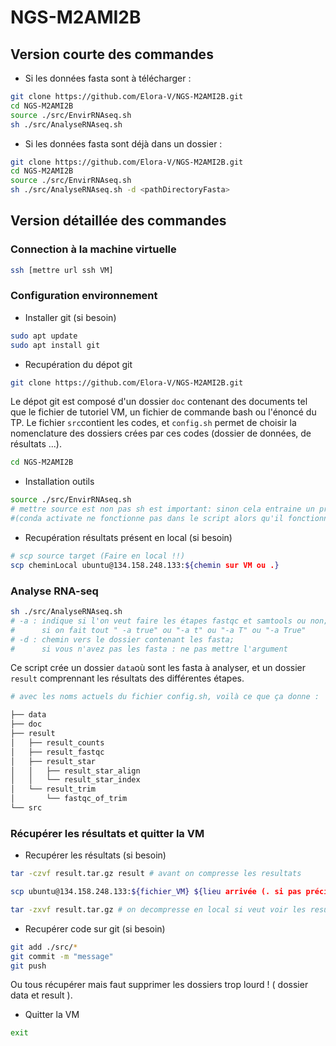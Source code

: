 # NGS-M2AMI2B

<h2> Version courte des commandes </h2>

- Si les données fasta sont à télécharger :

```bash
git clone https://github.com/Elora-V/NGS-M2AMI2B.git
cd NGS-M2AMI2B
source ./src/EnvirRNAseq.sh
sh ./src/AnalyseRNAseq.sh
 ```

- Si les données fasta sont déjà dans un dossier :

```bash
git clone https://github.com/Elora-V/NGS-M2AMI2B.git
cd NGS-M2AMI2B
source ./src/EnvirRNAseq.sh
sh ./src/AnalyseRNAseq.sh -d <pathDirectoryFasta>
 ```


<h2> Version détaillée des commandes </h2>


<h3> Connection à la machine virtuelle </h3>


```bash
ssh [mettre url ssh VM]
```

<h3> Configuration environnement </h3>

- Installer git (si besoin)

```bash
sudo apt update
sudo apt install git
```
  
- Recupération du dépot git
  
```bash
git clone https://github.com/Elora-V/NGS-M2AMI2B.git
 ```

Le dépot git est composé d'un dossier `doc` contenant des documents tel que le fichier de tutoriel VM, un fichier de commande bash ou l'énoncé du TP. Le fichier `src`contient les codes, et `config.sh` permet de choisir la nomenclature des dossiers crées par ces codes (dossier de données, de résultats ...).

```bash
cd NGS-M2AMI2B
```

- Installation outils

```bash 
source ./src/EnvirRNAseq.sh
# mettre source est non pas sh est important: sinon cela entraine un probleme d'environnement conda 
#(conda activate ne fonctionne pas dans le script alors qu'il fonctionne en ligne de commande directement dans le terminal)
```

- Recupération résultats présent en local (si besoin)

```bash
# scp source target (Faire en local !!)
scp cheminLocal ubuntu@134.158.248.133:${chemin sur VM ou .}
```

<h3> Analyse RNA-seq </h3>

```bash 
sh ./src/AnalyseRNAseq.sh
# -a : indique si l'on veut faire les étapes fastqc et samtools ou non;
#      si on fait tout " -a true" ou "-a t" ou "-a T" ou "-a True"
# -d : chemin vers le dossier contenant les fasta;
#      si vous n'avez pas les fasta : ne pas mettre l'argument

```

Ce script crée un dossier `data`où sont les fasta à analyser, et un dossier `result` comprennant les résultats des différentes étapes.

```bash
# avec les noms actuels du fichier config.sh, voilà ce que ça donne :

├── data
├── doc
├── result
│   ├── result_counts
│   ├── result_fastqc
│   ├── result_star
│   │   ├── result_star_align
│   │   └── result_star_index
│   └── result_trim
│       └── fastqc_of_trim
└── src

``` 

<h3> Récupérer les résultats et quitter la VM </h3>

- Recupérer les résultats (si besoin)
  
```bash
tar -czvf result.tar.gz result # avant on compresse les resultats

```

```bash
scp ubuntu@134.158.248.133:${fichier_VM} ${lieu arrivée (. si pas précision)} #remplacer url VM, (Faire en local !!)
```

```bash
tar -zxvf result.tar.gz # on decompresse en local si veut voir les resultats
```

- Recupérer code sur git (si besoin)

```bash 
git add ./src/*
git commit -m "message"
git push
```
Ou tous récupérer mais faut supprimer les dossiers trop lourd ! ( dossier data et result ).
  
- Quitter la VM

```bash
exit
```




